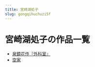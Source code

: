 ```yaml
---
title: 宮崎湖処子
slug: gongqihuchuzi5f
---
```


# 宮崎湖処子の作品一覧

- [泉鏡花作『外科室』](quanjinghuazuowaikeshif4)
- [空家](kongjiad3)
